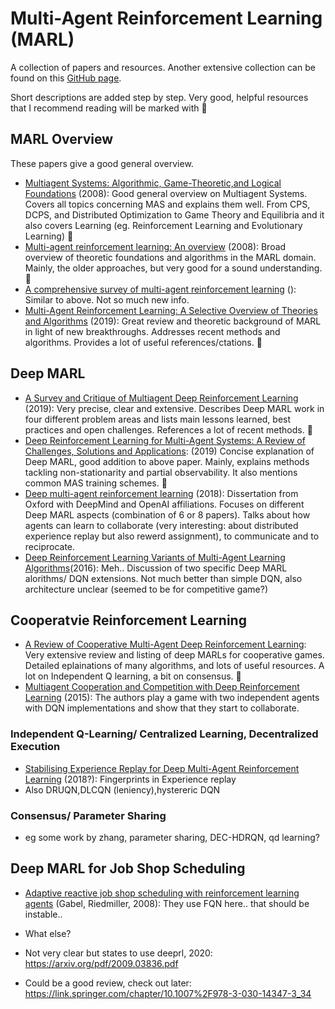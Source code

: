 # Multi-Agent Reinforcement Learning (MARL)

A collection of papers and resources.
Another extensive collection can be found on this [GitHub page](https://github.com/LantaoYu/MARL-Papers).

Short descriptions are added step by step.
Very good, helpful resources that I recommend reading will be marked with :sparkling_heart:

## MARL Overview

These papers give a good general overview.

+ [Multiagent Systems: Algorithmic, Game-Theoretic,and Logical Foundations](http://www.masfoundations.org/mas.pdf) (2008): Good general overview on Multiagent Systems. Covers all topics concerning MAS and explains them well. From CPS, DCPS, and Distributed Optimization to Game Theory and Equilibria and it also covers Learning (eg. Reinforcement Learning and Evolutionary Learning) :sparkling_heart:
+ [Multi-agent reinforcement learning: An overview](http://www.dcsc.tudelft.nl/~bdeschutter/pub/rep/10_003.pdf) (2008): Broad overview of theoretic foundations and algorithms in the MARL domain. Mainly, the older approaches, but very good for a sound understanding. :sparkling_heart:
+ [A comprehensive survey of multi-agent reinforcement learning](http://www.dcsc.tudelft.nl/~bdeschutter/pub/rep/07_019.pdf) (): Similar to above. Not so much new info.
+ [Multi-Agent Reinforcement Learning: A Selective Overview of Theories and Algorithms](https://arxiv.org/pdf/1911.10635.pdf) (2019): Great review and theoretic background of MARL in light of new breakthroughs. Addresses recent methods and algorithms. Provides a lot of useful references/ctations. :sparkling_heart:

## Deep MARL

+ [A Survey and Critique of Multiagent Deep Reinforcement Learning](https://arxiv.org/pdf/1810.05587.pdf) (2019): Very precise, clear and extensive. Describes Deep MARL work in four different problem areas and lists main lessons learned, best practices and open challenges. References a lot of recent methods. :sparkling_heart:
+ [Deep Reinforcement Learning for Multi-Agent Systems: A Review of Challenges, Solutions and Applications](https://arxiv.org/pdf/1812.11794.pdf): (2019) Concise explanation of Deep MARL, good addition to above paper. Mainly, explains methods tackling non-stationarity and partial observability. It also mentions common MAS training schemes. :sparkling_heart:
+ [Deep multi-agent reinforcement learning](https://ora.ox.ac.uk/objects/uuid:a55621b3-53c0-4e1b-ad1c-92438b57ffa4) (2018): Dissertation from Oxford with DeepMind and OpenAI affiliations. Focuses on different Deep MARL aspects (combination of 6 or 8 papers). Talks about how agents can learn to collaborate (very interesting: about distributed experience replay but also rewerd assignment), to communicate and to reciprocate.
+ [Deep Reinforcement Learning Variants of Multi-Agent Learning Algorithms](https://project-archive.inf.ed.ac.uk/msc/20162091/msc_proj.pdf)(2016): Meh.. Discussion of two specific Deep MARL alorithms/ DQN extensions. Not much better than simple DQN, also architecture unclear (seemed to be for competitive game?) 
  

## Cooperatvie Reinforcement Learning

+ [A Review of Cooperative Multi-Agent Deep Reinforcement Learning](https://arxiv.org/pdf/1908.03963.pdf): Very extensive review and listing of deep MARLs for cooperative games. Detailed eplainations of many algorithms, and lots of useful resources. A lot on Independent Q learning, a bit on consensus. :sparkling_heart:
+ [Multiagent Cooperation and Competition with Deep Reinforcement Learning](https://arxiv.org/pdf/1511.08779.pdf) (2015): The authors play a game with two independent agents with DQN implementations and show that they start to collaborate.

### Independent Q-Learning/ Centralized Learning, Decentralized Execution

+ [Stabilising Experience Replay for Deep Multi-Agent Reinforcement Learning](https://arxiv.org/pdf/1702.08887.pdf) (2018?): Fingerprints in Experience replay
+ Also DRUQN,DLCQN (leniency),hystereric DQN


### Consensus/ Parameter Sharing

+ eg some work by zhang, parameter sharing, DEC-HDRQN, qd learning?
  

## Deep MARL for Job Shop Scheduling

+ [Adaptive reactive job shop scheduling with reinforcement learning agents]() (Gabel, Riedmiller, 2008): They use FQN here.. that should be instable..
+ What else?



+ Not very clear but states to use deeprl, 2020: https://arxiv.org/pdf/2009.03836.pdf

+ Could be a good review, check out later: https://link.springer.com/chapter/10.1007%2F978-3-030-14347-3_34